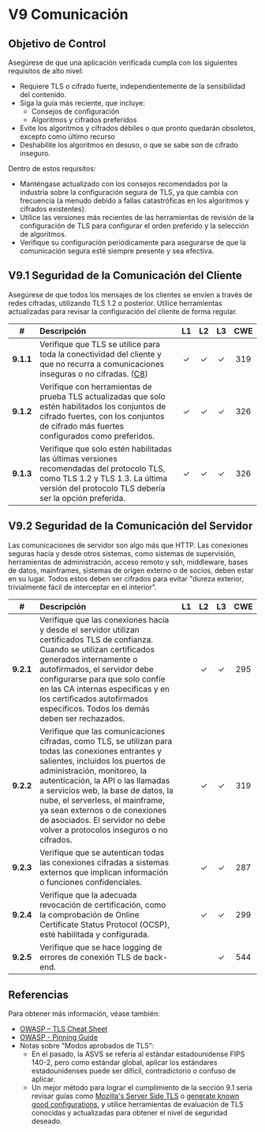 # V9 Comunicación

## Objetivo de Control

Asegúrese de que una aplicación verificada cumpla con los siguientes requisitos de alto nivel:

* Requiere TLS o cifrado fuerte, independientemente de la sensibilidad del contenido.
* Siga la guía más reciente, que incluye:
  * Consejos de configuración
  * Algoritmos y cifrados preferidos
* Evite los algoritmos y cifrados débiles o que pronto quedarán obsoletos, excepto como último recurso
* Deshabilite los algoritmos en desuso, o que se sabe son de cifrado inseguro.

Dentro de estos requisitos:

* Manténgase actualizado con los consejos recomendados por la industria sobre la configuración segura de TLS, ya que cambia con frecuencia (a menudo debido a fallas catastróficas en los algoritmos y cifrados existentes).
* Utilice las versiones más recientes de las herramientas de revisión de la configuración de TLS para configurar el orden preferido y la selección de algoritmos.
* Verifique su configuración periódicamente para asegurarse de que la comunicación segura esté siempre presente y sea efectiva.

## V9.1 Seguridad de la Comunicación del Cliente

Asegúrese de que todos los mensajes de los clientes se envíen a través de redes cifradas, utilizando TLS 1.2 o posterior.
Utilice herramientas actualizadas para revisar la configuración del cliente de forma regular.

| # | Descripción | L1 | L2 | L3 | CWE |
| :---: | :--- | :---: | :---:| :---: | :---: |
| **9.1.1** | Verifique que TLS se utilice para toda la conectividad del cliente y que no recurra a comunicaciones inseguras o no cifradas. ([C8](https://owasp.org/www-project-proactive-controls/#div-numbering)) | ✓ | ✓ | ✓ | 319 |
| **9.1.2** | Verifique con herramientas de prueba TLS actualizadas que solo estén habilitados los conjuntos de cifrado fuertes, con los conjuntos de cifrado más fuertes configurados como preferidos. | ✓ | ✓ | ✓ | 326 |
| **9.1.3** | Verifique que solo estén habilitadas las últimas versiones recomendadas del protocolo TLS, como TLS 1.2 y TLS 1.3. La última versión del protocolo TLS debería ser la opción preferida. | ✓ | ✓ | ✓ | 326 |

## V9.2 Seguridad de la Comunicación del Servidor

Las comunicaciones de servidor son algo más que HTTP. Las conexiones seguras hacia y desde otros sistemas, como sistemas de supervisión, herramientas de administración, acceso remoto y ssh, middleware, bases de datos, mainframes, sistemas de origen externo o de socios, deben estar en su lugar. Todos estos deben ser cifrados para evitar "dureza exterior, trivialmente fácil de interceptar en el interior".

| # | Descripción | L1 | L2 | L3 | CWE |
| :---: | :--- | :---: | :---:| :---: | :---: |
| **9.2.1** | Verifique que las conexiones hacia y desde el servidor utilizan certificados TLS de confianza. Cuando se utilizan certificados generados internamente o autofirmados, el servidor debe configurarse para que solo confíe en las CA internas específicas y en los certificados autofirmados específicos. Todos los demás deben ser rechazados. | | ✓ | ✓ | 295 |
| **9.2.2** | Verifique que las comunicaciones cifradas, como TLS, se utilizan para todas las conexiones entrantes y salientes, incluidos los puertos de administración, monitoreo, la autenticación, la API o las llamadas a servicios web, la base de datos, la nube, el serverless, el mainframe, ya sean externos o de conexiones de asociados. El servidor no debe volver a protocolos inseguros o no cifrados. | | ✓ | ✓ | 319 |
| **9.2.3** | Verifique que se autentican todas las conexiones cifradas a sistemas externos que implican información o funciones confidenciales. | | ✓ | ✓ | 287 |
| **9.2.4** | Verifique que la adecuada revocación de certificación, como la comprobación de Online Certificate Status Protocol (OCSP), esté habilitada y configurada. | | ✓ | ✓ | 299 |
| **9.2.5** | Verifique que se hace logging de errores de conexión TLS de back-end. | | | ✓ | 544 |

## Referencias

Para obtener más información, véase también:

* [OWASP – TLS Cheat Sheet](https://cheatsheetseries.owasp.org/cheatsheets/Transport_Layer_Protection_Cheat_Sheet.html)
* [OWASP - Pinning Guide](https://owasp.org/www-community/controls/Certificate_and_Public_Key_Pinning)
* Notas sobre "Modos aprobados de TLS":
    * En el pasado, la ASVS se refería al estándar estadounidense FIPS 140-2, pero como estándar global, aplicar los estándares estadounidenses puede ser difícil, contradictorio o confuso de aplicar.
    * Un mejor método para lograr el cumplimiento de la sección 9.1 sería revisar guías como [Mozilla's Server Side TLS](https://wiki.mozilla.org/Security/Server_Side_TLS) o [generate known good configurations](https://mozilla.github.io/server-side-tls/ssl-config-generator/), y utilice herramientas de evaluación de TLS conocidas y actualizadas para obtener el nivel de seguridad deseado.
